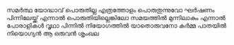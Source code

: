 സമർത്ഥ യോദ്ധാവ് പൊരുതില്ല എത്രത്തോളം പൊരുതുന്നുവോ 
ഘർഷണം പിന്നിലേയ്ക്ക് എന്നാൽ പൊരുതിയില്ലെങ്കിലോ സമയത്തിൽ
മുന്നിലാകും എന്നാൽ പോരാളികൾ വൃഥാ പിന്നിൽ നിയോഗത്തിൽ
യാതൊരുവനോ കർമ്മ പാതയിൽ നിയൊഗ്യൻ ആ ഒരുവൻ 
ശൃംഖല

